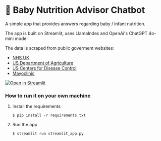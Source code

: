 # 💬 Baby Nutrition Advisor Chatbot

A simple app that provides answers regarding baby / infant nutrition.

The app is built on Streamlit, uses LlamaIndex and OpenAi's ChatGPT 4o-mini model

The data is scraped from public goverment websites: 
- [NHS UK](https://www.nhs.uk/conditions/baby/weaning-and-feeding/)
- [US Department of Agriculture](https://www.myplate.gov/life-stages/infants)
- [US Centers for Disease Control](https://www.cdc.gov/nutrition/infantandtoddlernutrition/index.html)
- [Mayoclinic](https://www.mayoclinic.org/healthy-lifestyle/infant-and-toddler-health/in-depth/breastfeeding-nutrition/art-20046912)

[![Open in Streamlit](https://static.streamlit.io/badges/streamlit_badge_black_white.svg)](https://infantnutritionchatbot.streamlit.app/)

### How to run it on your own machine

1. Install the requirements

   ```
   $ pip install -r requirements.txt
   ```

2. Run the app

   ```
   $ streamlit run streamlit_app.py
   ```
